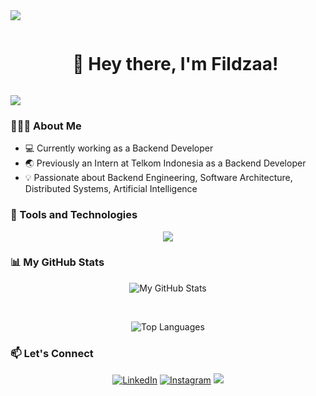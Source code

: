 <img src="https://user-images.githubusercontent.com/73097560/115834477-dbab4500-a447-11eb-908a-139a6edaec5c.gif">

<div id="user-content-toc">
  <ul align="center">
    <summary><h1 style="display: inline-block">👋 Hey there, I'm Fildzaa!</h1></summary>
  </ul>
</div>

<img src="https://user-images.githubusercontent.com/73097560/115834477-dbab4500-a447-11eb-908a-139a6edaec5c.gif">

### 👩🏻‍💻   About Me
- 💻 Currently working as a Backend Developer
- 🌏 Previously an Intern at Telkom Indonesia as a Backend Developer
- 💡 Passionate about Backend Engineering, Software Architecture, Distributed Systems, Artificial Intelligence

### 🚀   Tools and Technologies
<p align="center">
  <a href="https://skillicons.dev">
    <img src="https://skillicons.dev/icons?i=go,postgres,kafka,aws,grafana,java,mysql,redis,gcp,postman,py,elasticsearch,firebase,docker,linux,js,mongodb,git,kubernetes,jenkins&perline=5" />
  </a>
</p>

### 📊 My GitHub Stats
<p align="center">
  <img alt="My GitHub Stats" src="https://github-readme-stats.vercel.app/api?username=fildzaanf&show_icons=true&theme=transparent" />
</p>
<br>
<p align="center">
  <img alt="Top Languages" src="https://github-readme-stats.vercel.app/api/top-langs/?username=fildzaanf&layout=compact" />
</p>


### 📫  Let's Connect
<div>
  <p align = "center">
<a href="https://www.linkedin.com/in/hanisah-fildza-annafisah-8b946b154/" target="_blank"><img src="https://img.shields.io/badge/LinkedIn-0077B5?style=for-the-badge&logo=linkedin&logoColor=white" alt="LinkedIn"></a>
<a href="https://www.instagram.com" target="_blank"><img src="https://img.shields.io/badge/Instagram-E4405F?style=for-the-badge&logo=instagram&logoColor=white" alt="Instagram"></a>
<a href="mailto:hanisahfildza@gmail.com"><img src="https://img.shields.io/badge/Gmail-D14836?style=for-the-badge&logo=gmail&logoColor=white"/></a>

<!--
**fildzaanf/fildzaanf** is a ✨ _special_ ✨ repository because its `README.md` (this file) appears on your GitHub profile.

Here are some ideas to get you started:

- 🔭 I’m currently working on ...
- 🌱 I’m currently learning ...
- 👯 I’m looking to collaborate on ...
- 🤔 I’m looking for help with ...
- 💬 Ask me about ...
- 📫 How to reach me: ...
- 😄 Pronouns: ...
- ⚡ Fun fact: ...
-->
